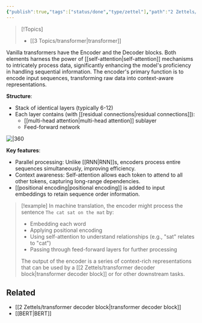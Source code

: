 ```yaml
---
{"publish":true,"tags":["status/done","type/zettel"],"path":"2 Zettels/transformer encoder block.md","permalink":"/2-zettels/transformer-encoder-block/","PassFrontmatter":true}
---
```




> [!Topics]
> - [[3 Topics/transformer\|transformer]]

Vanilla transformers have the Encoder and the Decoder blocks. Both elements harness the power of [[self-attention\|self-attention]] mechanisms to intricately process data, significantly enhancing the model's proficiency in handling sequential information. The encoder's primary function is to encode input sequences, transforming raw data into context-aware representations.

**Structure**:
- Stack of identical layers (typically 6-12)
- Each layer contains (with [[residual connections\|residual connections]]):
    - [[multi-head attention\|multi-head attention]] sublayer
    - Feed-forward network

![|360](https://res.cloudinary.com/dcameztw9/image/upload/v1727798563/b0bjims0kfrq4br8yvcx.png)


**Key features**:
- Parallel processing: Unlike [[RNN\|RNN]]s, encoders process entire sequences simultaneously, improving efficiency.
- Context awareness: Self-attention allows each token to attend to all other tokens, capturing long-range dependencies.
- [[positional encoding\|positional encoding]] is added to input embeddings to retain sequence order information.

> [!example]
> In machine translation, the encoder might process the sentence `The cat sat on the mat` by: 
> - Embedding each word
> - Applying positional encoding
> - Using self-attention to understand relationships (e.g., "sat" relates to "cat")
> - Passing through feed-forward layers for further processing
> 
> The output of the encoder is a series of context-rich representations that can be used by a [[2 Zettels/transformer decoder block\|transformer decoder block]] or for other downstream tasks.

## Related
- [[2 Zettels/transformer decoder block\|transformer decoder block]]
- [[BERT\|BERT]]
